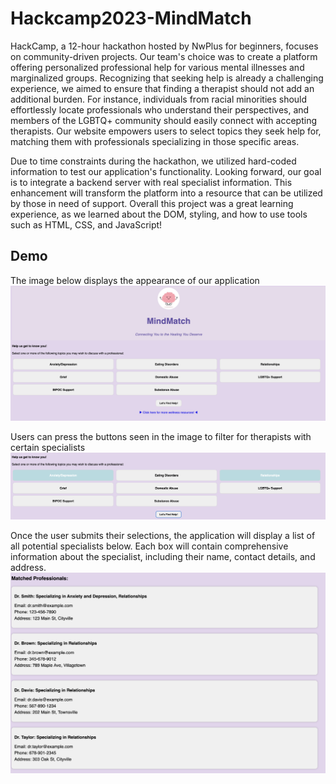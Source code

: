 # Hackcamp2023-MindMatch

HackCamp, a 12-hour hackathon hosted by NwPlus for beginners, focuses on community-driven projects. Our team's choice was to create a platform offering personalized professional help for various mental illnesses and marginalized groups. Recognizing that seeking help is already a challenging experience, we aimed to ensure that finding a therapist should not add an additional burden. For instance, individuals from racial minorities should effortlessly locate professionals who understand their perspectives, and members of the LGBTQ+ community should easily connect with accepting therapists. Our website empowers users to select topics they seek help for, matching them with professionals specializing in those specific areas.

Due to time constraints during the hackathon, we utilized hard-coded information to test our application's functionality. Looking forward, our goal is to integrate a backend server with real specialist information. This enhancement will transform the platform into a resource that can be utilized by those in need of support. Overall this project was a great learning experience, as we learned about the DOM, styling, and how to use tools such as HTML, CSS, and JavaScript!

## Demo
The image below displays the appearance of our application
![Action Box](/images/Demo1.png)

Users can press the buttons seen in the image to filter for therapists with certain specialists
![Action Box](/images/Demo2.png)

Once the user submits their selections, the application will display a list of all potential specialists below. Each box will contain comprehensive information about the specialist, including their name, contact details, and address.
![Action Box](/images/Demo3.png)
